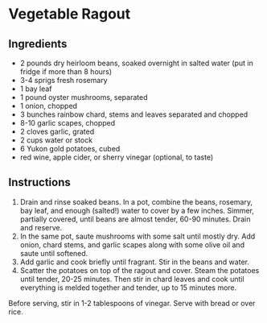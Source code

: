 # Vegetable Ragout

## Ingredients

- 2 pounds dry heirloom beans, soaked overnight in salted water (put in fridge if more than 8 hours)
- 3-4 sprigs fresh rosemary
- 1 bay leaf
- 1 pound oyster mushrooms, separated
- 1 onion, chopped
- 3 bunches rainbow chard, stems and leaves separated and chopped
- 8-10 garlic scapes, chopped
- 2 cloves garlic, grated
- 2 cups water or stock
- 6 Yukon gold potatoes, cubed
- red wine, apple cider, or sherry vinegar (optional, to taste)

## Instructions

1. Drain and rinse soaked beans. In a pot, combine the beans, rosemary, bay leaf, and enough (salted!) water to cover by a few inches. Simmer, partially covered, until beans are almost tender, 60-90 minutes. Drain and reserve.
2. In the same pot, saute mushrooms with some salt until mostly dry. Add onion, chard stems, and garlic scapes along with some olive oil and saute until softened.
3. Add garlic and cook briefly until fragrant. Stir in the beans and water.
4. Scatter the potatoes on top of the ragout and cover. Steam the potatoes until tender, 20-25 minutes. Then stir in chard leaves and cook until everything is melded together and tender, up to 15 minutes more.

Before serving, stir in 1-2 tablespoons of vinegar. Serve with bread or over rice.
